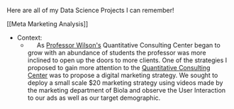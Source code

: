 Here are all of my Data Science Projects I can remember!

[[Meta Marketing Analysis]]
- Context: 
    - $\quad$ As [Professor Wilson's](https://www.biola.edu/directory/people/jason-wilson) Quantitative Consulting Center began to grow with an abundance of students the professor was more inclined to open up the doors to more clients. One of the strategies I proposed to gain more attention to the [Quantitative Consulting Center](https://www.biola.edu/quantitative-consulting-center) was to propose a digital marketing strategy. We sought to deploy a small scale $20 marketing strategy using videos made by the marketing department of Biola and observe the User Interaction to our ads as well as our target demographic.


